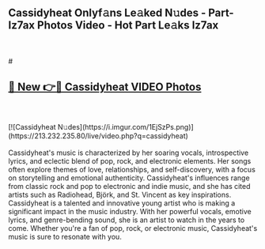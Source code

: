 ## Cassidyheat Onlyf𝚊ns Le𝚊ked N𝚞des - Part-Iz7ax Photos Video - Hot Part Le𝚊ks Iz7ax
<br>
<br>
# <h2><a href="https://213.232.235.80/live/video.php?q=cassidyheat">🔗 New 👉🔴 Cassidyheat VIDEO Photos</a></h2>
<br>
<br>
[![Cassidyheat N𝚞des](https://i.imgur.com/1EjSzPs.png)](https://213.232.235.80/live/video.php?q=cassidyheat)
<br>
<br>
Cassidyheat's music is characterized by her soaring vocals, introspective lyrics, and eclectic blend of pop, rock, and electronic elements. Her songs often explore themes of love, relationships, and self-discovery, with a focus on storytelling and emotional authenticity. Cassidyheat's influences range from classic rock and pop to electronic and indie music, and she has cited artists such as Radiohead, Björk, and St. Vincent as key inspirations. Cassidyheat is a talented and innovative young artist who is making a significant impact in the music industry. With her powerful vocals, emotive lyrics, and genre-bending sound, she is an artist to watch in the years to come. Whether you're a fan of pop, rock, or electronic music, Cassidyheat's music is sure to resonate with you.
<br>
<br>